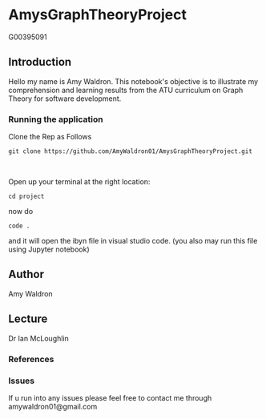 # AmysGraphTheoryProject
G00395091

<h2>Introduction</h2>
<p>Hello my name is Amy Waldron. 
This notebook's objective is to illustrate my comprehension and learning results from the ATU curriculum on Graph Theory for software development.</p>

<h3> Running the application </h3>
<p>Clone the Rep as Follows<br>

```
git clone https://github.com/AmyWaldron01/AmysGraphTheoryProject.git
```

<br>

Open up your terminal at the right location:

```
cd project
```

now do

```
code .
```
and it will open the ibyn file in visual studio code. (you also may run this file using Jupyter notebook)

</p>

<h2>Author</h2>
<p>Amy Waldron</p>

<h2>Lecture</h2>
<p> Dr Ian McLoughlin</p>

<h3>References</h3>


<h3>Issues</h3>
<p>If u run into any issues please feel free to contact me through amywaldron01@gmail.com </p>

